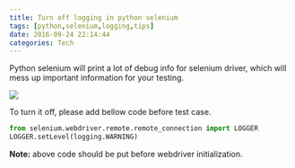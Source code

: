 ```yaml
---
title: Turn off logging in python selenium
tags: [python,selenium,logging,tips]
date: 2016-09-24 22:14:44
categories: Tech
---
```

Python selenium will print a lot of debug info for selenium driver, which will mess up important information for your testing.

<!-- more -->

![](https://tobyqin.github.io/images/selenium-debug-logging.png)

To turn it off, please add bellow code before test case.

```python
from selenium.webdriver.remote.remote_connection import LOGGER
LOGGER.setLevel(logging.WARNING)
```
**Note:** above code should be put before webdriver initialization.
